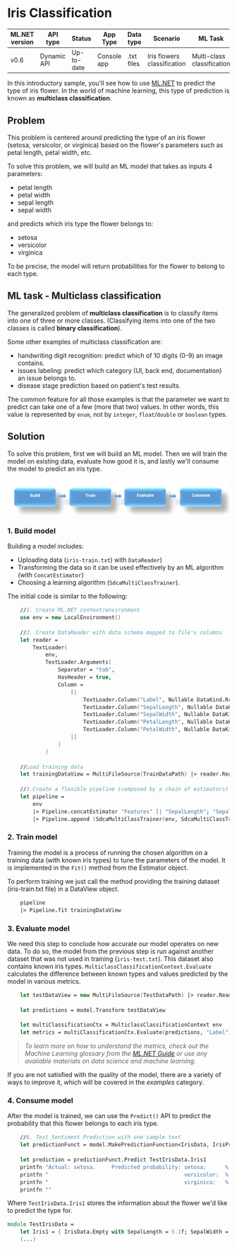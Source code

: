 # Iris Classification

| ML.NET version | API type          | Status                        | App Type    | Data type | Scenario            | ML Task                   | Algorithms                  |
|----------------|-------------------|-------------------------------|-------------|-----------|---------------------|---------------------------|-----------------------------|
| v0.6           | Dynamic API | Up-to-date | Console app | .txt files | Iris flowers classification | Multi-class classification | Sdca Multi-class |

In this introductory sample, you'll see how to use [ML.NET](https://www.microsoft.com/net/learn/apps/machine-learning-and-ai/ml-dotnet) to predict the type of iris flower. In the world of machine learning, this type of prediction is known as **multiclass classification**.

## Problem
This problem is centered around predicting the type of an iris flower (setosa, versicolor, or virginica) based on the flower's parameters such as petal length, petal width, etc.

To solve this problem, we will build an ML model that takes as inputs 4 parameters: 
* petal length
* petal width
* sepal length
* sepal width

and predicts which iris type the flower belongs to:
* setosa
* versicolor
* virginica

To be precise, the model will return probabilities for the flower to belong to each type.

## ML task - Multiclass classification
The generalized problem of **multiclass classification** is to classify items into one of three or more classes. (Classifying items into one of the two classes is called **binary classification**).

Some other examples of multiclass classification are:
* handwriting digit recognition: predict which of 10 digits (0-9) an image contains.
* issues labeling: predict which category (UI, back end, documentation) an issue belongs to.
* disease stage prediction based on patient's test results.

The common feature for all those examples is that the parameter we want to predict can take one of a few (more that two) values. In other words, this value is represented by `enum`, not by `integer`, `float`/`double` or `boolean` types.

## Solution
To solve this problem, first we will build an ML model. Then we will train the model on existing data, evaluate how good it is, and lastly we'll consume the model to predict an iris type.

![Build -> Train -> Evaluate -> Consume](../shared_content/modelpipeline.png)

### 1. Build model

Building a model includes: 
* Uploading data (`iris-train.txt`) with `DataReader`)
* Transforming the data so it can be used effectively by an ML algorithm (with `ConcatEstimator`)
* Choosing a learning algorithm (`SdcaMultiClassTrainer`). 


The initial code is similar to the following:
```fsharp
    //1. Create ML.NET context/environment
    use env = new LocalEnvironment()

    //2. Create DataReader with data schema mapped to file's columns
    let reader = 
        TextLoader(
            env, 
            TextLoader.Arguments(
                Separator = "tab", 
                HasHeader = true, 
                Column = 
                    [|
                        TextLoader.Column("Label", Nullable DataKind.R4, 0)
                        TextLoader.Column("SepalLength", Nullable DataKind.R4, 1)
                        TextLoader.Column("SepalWidth", Nullable DataKind.R4, 2)
                        TextLoader.Column("PetalLength", Nullable DataKind.R4, 3)
                        TextLoader.Column("PetalWidth", Nullable DataKind.R4, 4)
                    |]
                )
            )

    //Load training data
    let trainingDataView = MultiFileSource(TrainDataPath) |> reader.Read

    //3.Create a flexible pipeline (composed by a chain of estimators) for creating/traing the model.
    let pipeline = 
        env
        |> Pipeline.concatEstimator "Features" [| "SepalLength"; "SepalWidth"; "PetalLength"; "PetalWidth" |]
        |> Pipeline.append (SdcaMultiClassTrainer(env, SdcaMultiClassTrainer.Arguments(), "Features", "Label"))
```
### 2. Train model
Training the model is a process of running the chosen algorithm on a training data (with known iris types) to tune the parameters of the model. It is implemented in the `Fit()` method from the Estimator object. 

To perform training we just call the method providing the training dataset (iris-train.txt file) in a DataView object.
```fsharp
	pipeline
	|> Pipeline.fit trainingDataView
```
### 3. Evaluate model
We need this step to conclude how accurate our model operates on new data. To do so, the model from the previous step is run against another dataset that was not used in training (`iris-test.txt`). This dataset also contains known iris types. `MulticlassClassificationContext.Evaluate` calculates the difference between known types and values predicted by the model in various metrics.
```fsharp
    let testDataView = new MultiFileSource(TestDataPath) |> reader.Read

    let predictions = model.Transform testDataView

    let multiClassificationCtx = MulticlassClassificationContext env
    let metrics = multiClassificationCtx.Evaluate(predictions, "Label")
```
>*To learn more on how to understand the metrics, check out the Machine Learning glossary from the [ML.NET Guide](https://docs.microsoft.com/en-us/dotnet/machine-learning/) or use any available materials on data science and machine learning*.

If you are not satisfied with the quality of the model, there are a variety of ways to improve it, which will be covered in the *examples* category.
### 4. Consume model
After the model is trained, we can use the `Predict()` API to predict the probability that this flower belongs to each iris type. 

```fsharp
    //6. Test Sentiment Prediction with one sample text 
    let predictionFunct = model.MakePredictionFunction<IrisData, IrisPrediction> env

    let prediction = predictionFunct.Predict TestIrisData.Iris1
    printfn "Actual: setosa.     Predicted probability: setosa:      %.4f"prediction.Score.[0]
    printfn "                                           versicolor:  %.4f"prediction.Score.[1]
    printfn "                                           virginica:   %.4f"prediction.Score.[2]
    printfn ""

```
Where `TestIrisData.Iris1` stores the information about the flower we'd like to predict the type for.
```fsharp
module TestIrisData =
    let Iris1 = { IrisData.Empty with SepalLength = 5.1f; SepalWidth = 3.3f; PetalLength = 1.6f; PetalWidth= 0.2f}
    (...)
```

